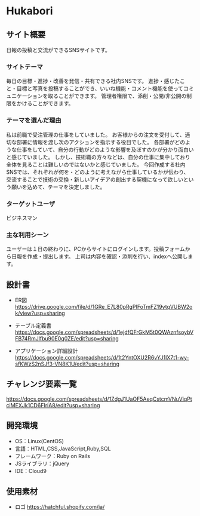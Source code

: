 # Hukabori

## サイト概要
日報の投稿と交流ができるSNSサイトです。

### サイトテーマ
毎日の目標・進捗・改善を発信・共有できる社内SNSです。
進捗・感じたこと・目標と写真を投稿することができ、いいね機能・コメント機能を使ってコミュニケーションを取ることができます。
管理者権限で、添削・公開/非公開の制限をかけることができます。


### テーマを選んだ理由
私は前職で受注管理の仕事をしていました。
お客様からの注文を受付して、適切な部署に情報を渡し次のアクションを指示する役目でした。
各部署がどのような仕事をしていて、自分の行動がどのような影響を及ぼすのかが分かり面白いと感じていました。
しかし、技術職の方々などは、自分の仕事に集中しており全体を見ることは難しいのではないかと感じていました。
今回作成する社内SNSでは、それぞれが何を・どのように考えながら仕事しているかが伝わり、
交流することで技術の交換・新しいアイデアの創出する契機になって欲しいという願いを込めて、テーマを決定しました。

### ターゲットユーザ
ビジネスマン

### 主な利用シーン
ユーザーは１日の終わりに、PCからサイトにログインします。投稿フォームから日報を作成・提出します。
上司は内容を確認・添削を行い、indexへ公開します。

## 設計書
- ER図
https://drive.google.com/file/d/1GRe_E7L80pRgPIFoTmFZ19ytqVUBW2ok/view?usp=sharing

- テーブル定義書
https://docs.google.com/spreadsheets/d/1ejdfQFrGkM5t0QWAznfsoybVFB74RmJlfbu90E0q0ZE/edit?usp=sharing

- アプリケーション詳細設計
https://docs.google.com/spreadsheets/d/1t2YntOXU2R6vYJ1IX7t1-wy-sfKWzS2nSJf3-VN8K1U/edit?usp=sharing

## チャレンジ要素一覧
https://docs.google.com/spreadsheets/d/1ZdgJ1UaOF5AeqCstcmVNuViqPtciMEXJk1CD6FIriA8/edit?usp=sharing

## 開発環境
- OS：Linux(CentOS)
- 言語：HTML,CSS,JavaScript,Ruby,SQL
- フレームワーク：Ruby on Rails
- JSライブラリ：jQuery
- IDE：Cloud9

## 使用素材
- ロゴ
https://hatchful.shopify.com/ja/
